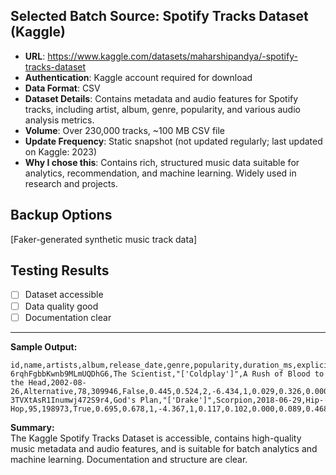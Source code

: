 ## Selected Batch Source: Spotify Tracks Dataset (Kaggle)
- **URL**: https://www.kaggle.com/datasets/maharshipandya/-spotify-tracks-dataset
- **Authentication**: Kaggle account required for download
- **Data Format**: CSV
- **Dataset Details**: Contains metadata and audio features for Spotify tracks, including artist, album, genre, popularity, and various audio analysis metrics.
- **Volume**: Over 230,000 tracks, ~100 MB CSV file
- **Update Frequency**: Static snapshot (not updated regularly; last updated on Kaggle: 2023)
- **Why I chose this**: Contains rich, structured music data suitable for analytics, recommendation, and machine learning. Widely used in research and projects.

## Backup Options
[Faker-generated synthetic music track data]

## Testing Results
- [ ] Dataset accessible
- [ ] Data quality good
- [ ] Documentation clear

---

**Sample Output:**
```csv
id,name,artists,album,release_date,genre,popularity,duration_ms,explicit,danceability,energy,key,loudness,mode,speechiness,acousticness,instrumentalness,liveness,valence,tempo
6rqhFgbbKwnb9MLmUQDhG6,The Scientist,"['Coldplay']",A Rush of Blood to the Head,2002-08-26,Alternative,78,309946,False,0.445,0.524,2,-6.434,1,0.029,0.326,0.000,0.109,0.357,146.991
3TVXtAsR1Inumwj472S9r4,God's Plan,"['Drake']",Scorpion,2018-06-29,Hip-Hop,95,198973,True,0.695,0.678,1,-4.367,1,0.117,0.102,0.000,0.089,0.468,77.929
```

**Summary:**  
The Kaggle Spotify Tracks Dataset is accessible, contains high-quality music metadata and audio features, and is suitable for batch analytics and machine learning. Documentation and structure are clear.
